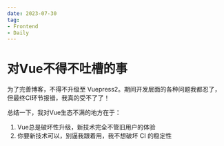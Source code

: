 ```yaml
---
date: 2023-07-30
tag: 
- Frontend
- Daily
---
```


# 对Vue不得不吐槽的事

为了完善博客，不得不升级至 Vuepress2。期间开发层面的各种问题我都忍了，但最终CI环节报错，我真的受不了了！

总结一下，我对Vue生态不满的地方在于：
1. Vue总是破坏性升级，新技术完全不管旧用户的体验
2. 你要新技术可以，别逼我跟着用，我不想破坏 CI 的稳定性

<BiliBili bvid="BV1oN411a7jp" />


